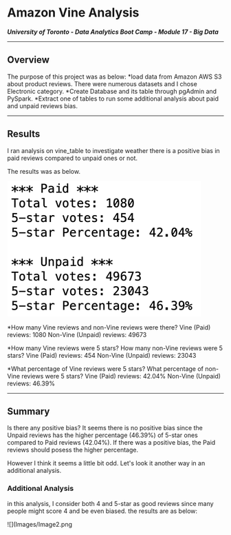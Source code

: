 # Amazon Vine Analysis

***University of Toronto - Data Analytics Boot Camp - Module 17 - Big Data***

---

## Overview

The purpose of this project was as below:
  *load data from Amazon AWS S3 about product reviews. There were numerous datasets and I chose Electronic category.
  *Create Database and its table through pgAdmin and PySpark.
  *Extract one of tables to run some additional analysis about paid and unpaid reviews bias.

---

## Results

I ran analysis on vine_table to investigate weather there is a positive bias in paid reviews compared to unpaid ones or not.

The results was as below.

![](Images/Image1.png)

*How many Vine reviews and non-Vine reviews were there?
Vine (Paid) reviews: 1080
Non-Vine (Unpaid) reviews: 49673

*How many Vine reviews were 5 stars? How many non-Vine reviews were 5 stars?
Vine (Paid) reviews: 454
Non-Vine (Unpaid) reviews: 23043

*What percentage of Vine reviews were 5 stars? What percentage of non-Vine reviews were 5 stars?
Vine (Paid) reviews: 42.04%
Non-Vine (Unpaid) reviews: 46.39%

---

## Summary

Is there any positive bias?
It seems there is no positive bias since the Unpaid reviews has the higher percentage (46.39%) of 5-star ones compared to Paid reviews (42.04%).
If there was a positive bias, the Paid reviews should posess the higher percentage.

However I think it seems a little bit odd. Let's look it another way in an additional analysis.

### Additional Analysis

in this analysis, I consider both 4 and 5-star as good reviews since many people might score 4 and be even biased.
the results are as below:

![](Images/Image2.png

